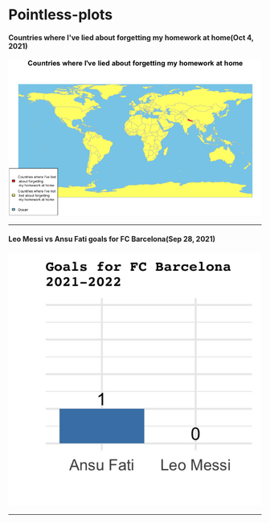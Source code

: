 # Pointless-plots

#### Countries where I've lied about forgetting my homework at home(Oct 4, 2021)
![Homework world map](./homework_map/hw_map.jpg)
***
#### Leo Messi vs Ansu Fati goals for FC Barcelona(Sep 28, 2021)
![Messi vs Fati](./ansu_vs_messi/ansu_messi.jpg)
***
